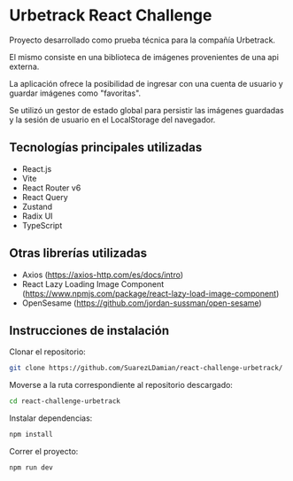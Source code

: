# Urbetrack React Challenge

Proyecto desarrollado como prueba técnica para la compañía Urbetrack.

El mismo consiste en una biblioteca de imágenes provenientes de una api externa.

La aplicación ofrece la posibilidad de ingresar con una cuenta de usuario y guardar imágenes como "favoritas".

Se utilizó un gestor de estado global para persistir las imágenes guardadas y la sesión de usuario en el LocalStorage del navegador.

## Tecnologías principales utilizadas

- React.js
- Vite
- React Router v6
- React Query
- Zustand
- Radix UI
- TypeScript

## Otras librerías utilizadas

- Axios (https://axios-http.com/es/docs/intro)
- React Lazy Loading Image Component (https://www.npmjs.com/package/react-lazy-load-image-component)
- OpenSesame (https://github.com/jordan-sussman/open-sesame)

## Instrucciones de instalación

Clonar el repositorio:
```bash
git clone https://github.com/SuarezLDamian/react-challenge-urbetrack/
```

Moverse a la ruta correspondiente al repositorio descargado:
```bash
cd react-challenge-urbetrack
```

Instalar dependencias:
```bash
npm install
```

Correr el proyecto:
```bash
npm run dev
```
